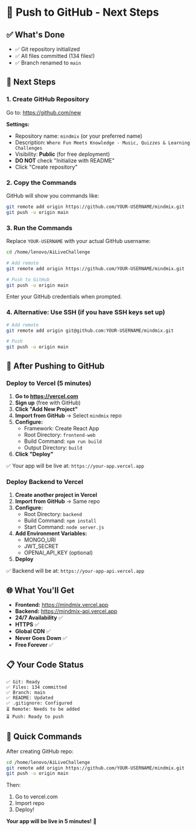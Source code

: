 # 🚀 Push to GitHub - Next Steps

## ✅ What's Done
- ✅ Git repository initialized
- ✅ All files committed (134 files!)
- ✅ Branch renamed to `main`

## 📝 Next Steps

### 1. Create GitHub Repository

Go to: https://github.com/new

**Settings:**
- Repository name: `mindmix` (or your preferred name)
- Description: `Where Fun Meets Knowledge - Music, Quizzes & Learning Challenges`
- Visibility: **Public** (for free deployment)
- **DO NOT** check "Initialize with README"
- Click "Create repository"

### 2. Copy the Commands

GitHub will show you commands like:
```bash
git remote add origin https://github.com/YOUR-USERNAME/mindmix.git
git push -u origin main
```

### 3. Run the Commands

Replace `YOUR-USERNAME` with your actual GitHub username:

```bash
cd /home/lenovo/AiLiveChallenge

# Add remote
git remote add origin https://github.com/YOUR-USERNAME/mindmix.git

# Push to GitHub
git push -u origin main
```

Enter your GitHub credentials when prompted.

### 4. Alternative: Use SSH (if you have SSH keys set up)

```bash
# Add remote
git remote add origin git@github.com:YOUR-USERNAME/mindmix.git

# Push
git push -u origin main
```

## 🎉 After Pushing to GitHub

### Deploy to Vercel (5 minutes)

1. **Go to https://vercel.com**
2. **Sign up** (free with GitHub)
3. **Click "Add New Project"**
4. **Import from GitHub** → Select `mindmix` repo
5. **Configure:**
   - Framework: Create React App
   - Root Directory: `frontend-web`
   - Build Command: `npm run build`
   - Output Directory: `build`
6. **Click "Deploy"**

✅ Your app will be live at: `https://your-app.vercel.app`

### Deploy Backend to Vercel

1. **Create another project in Vercel**
2. **Import from GitHub** → Same repo
3. **Configure:**
   - Root Directory: `backend`
   - Build Command: `npm install`
   - Start Command: `node server.js`
4. **Add Environment Variables:**
   - MONGO_URI
   - JWT_SECRET
   - OPENAI_API_KEY (optional)
5. **Deploy**

✅ Backend will be at: `https://your-app-api.vercel.app`

## 🌐 What You'll Get

- **Frontend:** https://mindmix.vercel.app
- **Backend:** https://mindmix-api.vercel.app
- **24/7 Availability** ✅
- **HTTPS** ✅
- **Global CDN** ✅
- **Never Goes Down** ✅
- **Free Forever** ✅

## 📋 Your Code Status

```
✅ Git: Ready
✅ Files: 134 committed
✅ Branch: main
✅ README: Updated
✅ .gitignore: Configured
⏳ Remote: Needs to be added
⏳ Push: Ready to push
```

## 🚀 Quick Commands

After creating GitHub repo:

```bash
cd /home/lenovo/AiLiveChallenge
git remote add origin https://github.com/YOUR-USERNAME/mindmix.git
git push -u origin main
```

Then:
1. Go to vercel.com
2. Import repo
3. Deploy!

**Your app will be live in 5 minutes!** 🎉

